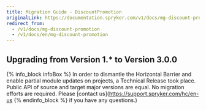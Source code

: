 ```yaml
---
title: Migration Guide - DiscountPromotion
originalLink: https://documentation.spryker.com/v1/docs/mg-discount-promotion
redirect_from:
  - /v1/docs/mg-discount-promotion
  - /v1/docs/en/mg-discount-promotion
---
```


## Upgrading from Version 1.* to Version 3.0.0
{% info_block infoBox %}
In order to dismantle the Horizontal Barrier and enable partial module updates on projects, a Technical Release took place. Public API of source and target major versions are equal. No migration efforts are required. Please [contact us](https://support.spryker.com/hc/en-us
{% endinfo_block %} if you have any questions.)


